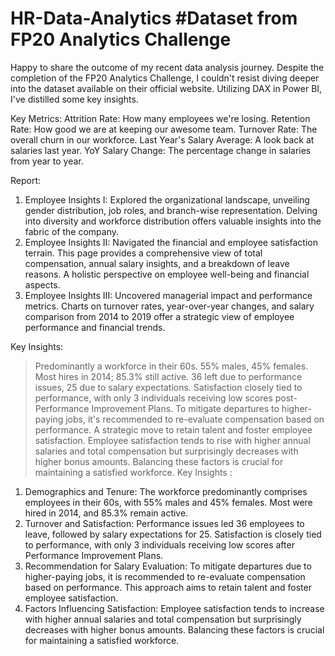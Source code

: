 # HR-Data-Analytics #Dataset from FP20 Analytics Challenge

Happy to share the outcome of my recent data analysis journey. Despite the completion of the FP20 Analytics Challenge, I couldn't resist diving deeper into the dataset available on their official website. Utilizing DAX in Power BI, I've distilled some key insights.

Key Metrics:
Attrition Rate: How many employees we're losing.
Retention Rate: How good we are at keeping our awesome team.
Turnover Rate: The overall churn in our workforce.
Last Year's Salary Average: A look back at salaries last year.
YoY Salary Change: The percentage change in salaries from year to year.

Report: 
1. Employee Insights I: Explored the organizational landscape, unveiling gender distribution, job roles, and branch-wise representation. Delving into diversity and workforce distribution offers valuable insights into the fabric of the company.
2. Employee Insights II: Navigated the financial and employee satisfaction terrain. This page provides a comprehensive view of total compensation, annual salary insights, and a breakdown of leave reasons. A holistic perspective on employee well-being and financial aspects.
3. Employee Insights III: Uncovered managerial impact and performance metrics. Charts on turnover rates, year-over-year changes, and salary comparison from 2014 to 2019 offer a strategic view of employee performance and financial trends.

Key Insights:
> Predominantly a workforce in their 60s.
> 55% males, 45% females.
> Most hires in 2014; 85.3% still active.
> 36 left due to performance issues, 25 due to salary expectations.
> Satisfaction closely tied to performance, with only 3 individuals receiving low scores post-Performance Improvement Plans.
> To mitigate departures to higher-paying jobs, it's recommended to re-evaluate compensation based on performance. A strategic move to retain talent and foster employee satisfaction.
> Employee satisfaction tends to rise with higher annual salaries and total compensation but surprisingly decreases with higher bonus amounts. Balancing these factors is crucial for maintaining a satisfied workforce.
Key Insights :

1. Demographics and Tenure: The workforce predominantly comprises employees in their 60s, with 55% males and 45% females. Most were hired in 2014, and 85.3% remain active.
2. Turnover and Satisfaction: Performance issues led 36 employees to leave, followed by salary expectations for 25. Satisfaction is closely tied to performance, with only 3 individuals receiving low scores after Performance Improvement Plans.
3. Recommendation for Salary Evaluation: To mitigate departures due to higher-paying jobs, it is recommended to re-evaluate compensation based on performance. This approach aims to retain talent and foster employee satisfaction.
4. Factors Influencing Satisfaction: Employee satisfaction tends to increase with higher annual salaries and total compensation but surprisingly decreases with higher bonus amounts. Balancing these factors is crucial for maintaining a satisfied workforce.
